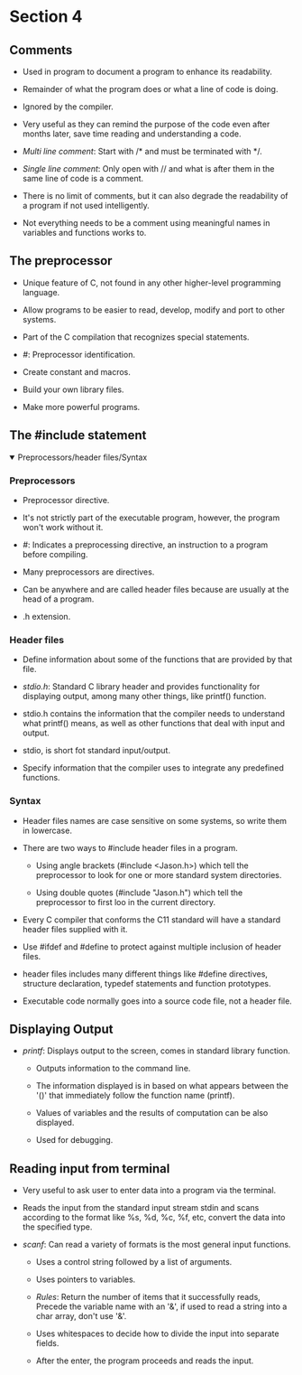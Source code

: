 # Section 4

## Comments

- Used in program to document a program to enhance its readability.

- Remainder of what the program does or what a line of code is doing.

- Ignored by the compiler.

- Very useful as they can remind the purpose of the code even after months
  later, save time reading and understanding a code.

- *Multi line comment*: Start with /* and must be terminated with */.

- *Single line comment*: Only open with // and what is after them in the same
  line of code is a comment.

- There is no limit of comments, but it can also degrade the readability of 
  a program if not used intelligently.

- Not everything needs to be a comment using meaningful names in variables
  and functions works to.

## The preprocessor

- Unique feature of C, not found in any other higher-level programming language.

- Allow programs to be easier to read, develop, modify and port to other systems.

- Part of the C compilation that recognizes special statements.

- *#*: Preprocessor identification.

- Create constant and macros.

- Build your own library files.

- Make more powerful programs.

## The #include statement
<details open>
<summary>Preprocessors/header files/Syntax</summary>

### Preprocessors
- Preprocessor directive. 

- It's not strictly part of the executable program, however, the program won't
  work without it.

- *#*: Indicates a preprocessing directive, an instruction to a program before 
  compiling.

- Many preprocessors are directives.

- Can be anywhere and are called header files because are usually at the head
  of a program.

- .h extension.

### Header files

- Define information about some of the functions that are provided by that file.

- *stdio.h*: Standard C library header and provides functionality for displaying
  output, among many other things, like printf() function.

- stdio.h contains the information that the compiler needs to understand what
  printf() means, as well as other functions that deal with input and output.

- stdio, is short fot standard input/output.

- Specify information that the compiler uses to integrate any predefined 
  functions.

### Syntax

- Header files names are case sensitive on some systems, so write them in 
  lowercase.

- There are two ways to #include header files in a program.

    - Using angle brackets (#include <Jason.h>) which tell the preprocessor
      to look for one or more standard system directories.
    
    - Using double quotes (#include "Jason.h") which tell the preprocessor 
      to first loo in the current directory.  

- Every C compiler that conforms the C11 standard will have a standard header 
  files supplied with it.

- Use #ifdef and #define to protect against multiple inclusion of header files.

- header files includes many different things like #define directives, structure
  declaration, typedef statements and function prototypes.

- Executable code normally goes into a source code file, not a header file.

## Displaying Output

- *printf*: Displays output to the screen, comes in standard library function.

    - Outputs information to the command line.

    - The information displayed is in based on what appears between the '()' 
    that immediately follow the function name (printf).

    - Values of variables and the results of computation can be also displayed.

    - Used for debugging.

## Reading input from terminal

- Very useful to ask user to enter data into a program via the terminal.

- Reads the input from the standard input stream stdin and scans according to the
  format like %s, %d, %c, %f, etc, convert the data into the specified type.

- *scanf*: Can read a variety of formats is the most general input functions.

    - Uses a control string followed by a list of arguments.

    - Uses pointers to variables.

    - *Rules*: Return the number of items that it successfully reads, Precede the 
    variable name with  an '&', if used to read a string into a char array, don't
    use '&'.

    - Uses whitespaces to decide how to divide the input into separate fields. 

    - After the enter, the program proceeds and reads the input.